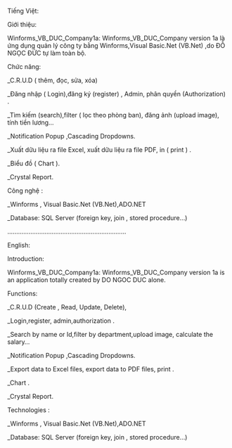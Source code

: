 Tiếng Việt:

Giới thiệu:

Winforms_VB_DUC_Company1a: Winforms_VB_DUC_Company version 1a là  ứng dụng quản lý công ty bằng Winforms,Visual Basic.Net (VB.Net) ,do ĐỖ NGỌC ĐỨC tự làm toàn bộ.

Chức năng: 

_C.R.U.D ( thêm, đọc, sửa, xóa)

_Đăng nhập ( Login),đăng ký (register) , Admin, phân quyền (Authorization) .

_Tìm kiếm (search),filter ( lọc theo phòng ban), đăng ảnh (upload image), tính tiền lương…

_Notification Popup ,Cascading Dropdowns.

_Xuất dữu liệu ra file Excel, xuất dữu liệu ra file PDF, in ( print ) .

_Biểu đồ ( Chart ).

_Crystal Report.

Công nghệ :

_Winforms , Visual Basic.Net (VB.Net),ADO.NET 

_Database: SQL Server (foreign key, join , stored procedure…)

...................................................................

English:

Introduction:

Winforms_VB_DUC_Company1a: Winforms_VB_DUC_Company version 1a is an application totally created by DO NGOC DUC alone.

Functions: 

_C.R.U.D (Create , Read, Update, Delete),

_Login,register, admin,authorization .

_Search by name or Id,filter by department,upload image, calculate the salary…

_Notification Popup ,Cascading Dropdowns.

_Export data to Excel files, export data to PDF files,  print  .

_Chart .

_Crystal Report.

Technologies :

_Winforms , Visual Basic.Net (VB.Net),ADO.NET  

_Database: SQL Server (foreign key, join , stored procedure…)

